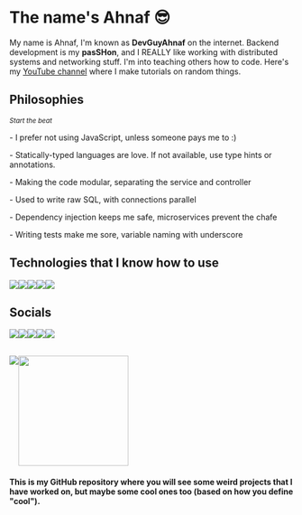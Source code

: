 # The name's Ahnaf 😎

<p>My name is Ahnaf, I'm known as <b>DevGuyAhnaf</b> on the internet. Backend development is my <b>pasSHon</b>, and I REALLY like working with distributed systems and networking stuff. I'm into teaching others how to code. Here's my <a href="https://youtube.com/c/ahnafzamil">YouTube channel</a> where I make tutorials on random things.</p>

## Philosophies

<small><i>Start the beat</i></small>

<p>- I prefer not using JavaScript, unless someone pays me to :)</p>
<p>- Statically-typed languages are love. If not available, use type hints or annotations.
<p>- Making the code modular, separating the service and controller</p>
<p>- Used to write raw SQL, with connections parallel</p>
<p>- Dependency injection keeps me safe, microservices prevent the chafe</p>
<p>- Writing tests make me sore, variable naming with underscore</p>

## Technologies that I know how to use

<div style="display: flex;">
  <img src="https://img.shields.io/badge/-StackOverflow-001633?style=for-the-badge&logo=stackoverflow">
  <img src="https://img.shields.io/badge/-Google-001633?style=for-the-badge&logo=google">
  <img src="https://img.shields.io/badge/-Geeks For Geeks-001633?style=for-the-badge&logo=geeksforgeeks">
  <img src="https://img.shields.io/badge/-YouTube-001633?style=for-the-badge&logo=youtube">
  <img src="https://img.shields.io/badge/-Dev.To-001633?style=for-the-badge&logo=devdotto">
</div>

## Socials
<div style="display: flex;">
  <a href="https://discord.gg/3chuca3EMh"><img src="https://img.shields.io/badge/-Discord-black?style=for-the-badge&logo=discord"></a>
  <a href="https://twitter.com/devguyahnaf"><img src="https://img.shields.io/badge/-Twitter-black?style=for-the-badge&logo=twitter"></a>
  <a href="https://youtube.com/c/ahnafzamil"><img src="https://img.shields.io/badge/-YouTube-black?style=for-the-badge&logo=youtube"></a>
  <a href="https://dev.to/devguyahnaf"><img src="https://img.shields.io/badge/-Dev.to-black?style=for-the-badge&logo=dev.to"></a>
  <a href="mailto:ahnaf@ahnafzamil.com"><img src="https://img.shields.io/badge/-Email-black?style=for-the-badge&logo=gmail"></a>
</div>

<br>
<p style="display: flex; width:100%">
  <img src="https://github-readme-stats.vercel.app/api?username=ahnaf-zamil&show_icons=true&theme=rose_pine" />
  <img src="https://github-readme-stats.vercel.app/api/top-langs/?username=ahnaf-zamil&layout=compact&card_width=260&langs_count=6&theme=rose_pine" height="195rem"  />
</p>

<h4>This is my GitHub repository where you will see some weird projects that I have worked on, but maybe some cool ones too (based on how you define "cool").</h4>

